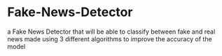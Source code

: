 # Fake-News-Detector
a Fake News Detector that will be able to classify between fake and real news made using 3 different algorithms to improve the accuracy of the model
